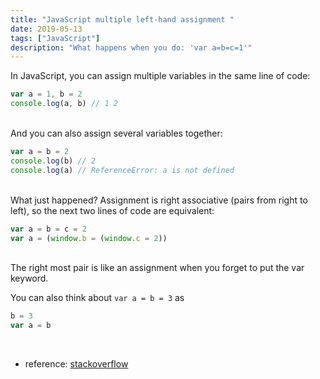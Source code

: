 ```yaml
---
title: "JavaScript multiple left-hand assignment "
date: 2019-05-13
tags: ["JavaScript"]
description: "What happens when you do: 'var a=b=c=1'"
---
```


In JavaScript, you can assign multiple variables in the same line of code:

```js
var a = 1, b = 2
console.log(a, b) // 1 2
```

<br/>
And you can also assign several variables together:

```js
var a = b = 2
console.log(b) // 2
console.log(a) // ReferenceError: a is not defined
```

<br/>
What just happened? Assignment is right associative (pairs from right to left), so the next two lines of code are equivalent:

```js
var a = b = c = 2
var a = (window.b = (window.c = 2))
```
<br/>
The right most pair is like an assignment when you forget to put the var keyword.


You can also think about `var a = b = 3` as

```js
b = 3
var a = b
```

<br/>

- reference: [stackoverflow](https://stackoverflow.com/a/1758912/1013)